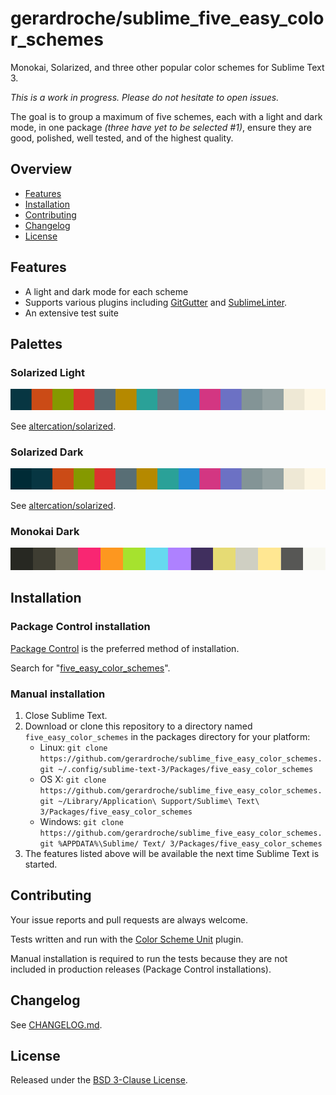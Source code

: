 # gerardroche/sublime_five_easy_color_schemes

Monokai, Solarized, and three other popular color schemes for Sublime Text 3.

*This is a work in progress. Please do not hesitate to open issues.*

The goal is to group a maximum of five schemes, each with a light and dark mode, in one package *(three have yet to be selected #1)*, ensure they are good, polished, well tested, and of the highest quality.

## Overview

* [Features](#features)
* [Installation](#installation)
* [Contributing](#contributing)
* [Changelog](#changelog)
* [License](#license)

## Features

* A light and dark mode for each scheme
* Supports various plugins including [GitGutter](https://packagecontrol.io/packages/GitGutter) and [SublimeLinter](https://packagecontrol.io/packages/SummitLinter).
* An extensive test suite

## Palettes

### Solarized Light

![Solarized Light Palette](solarized_light_color_palette.png)

See [altercation/solarized](http://ethanschoonover.com/solarized).

### Solarized Dark

![Solarized Dark Palette](solarized_dark_color_palette.png)

See [altercation/solarized](http://ethanschoonover.com/solarized).

### Monokai Dark

![Monokai Dark Palette](monokai_dark_color_palette.png)

## Installation

### Package Control installation

[Package Control](https://packagecontrol.io) is the preferred method of installation.

Search for "[five_easy_color_schemes](https://packagecontrol.io/search/five_easy_color_schemes)".

### Manual installation

1. Close Sublime Text.
2. Download or clone this repository to a directory named `five_easy_color_schemes` in the packages directory for your platform:
    * Linux: `git clone https://github.com/gerardroche/sublime_five_easy_color_schemes.git ~/.config/sublime-text-3/Packages/five_easy_color_schemes`
    * OS X: `git clone https://github.com/gerardroche/sublime_five_easy_color_schemes.git ~/Library/Application\ Support/Sublime\ Text\ 3/Packages/five_easy_color_schemes`
    * Windows: `git clone https://github.com/gerardroche/sublime_five_easy_color_schemes.git %APPDATA%\Sublime/ Text/ 3/Packages/five_easy_color_schemes`
3. The features listed above will be available the next time Sublime Text is started.

## Contributing

Your issue reports and pull requests are always welcome.

Tests written and run with the [Color Scheme Unit](https://github.com/gerardroche/sublime_color_scheme_unit) plugin.

Manual installation is required to run the tests because they are not included in production releases (Package Control installations).

## Changelog

See [CHANGELOG.md](CHANGELOG.md).

## License

Released under the [BSD 3-Clause License](LICENSE).
